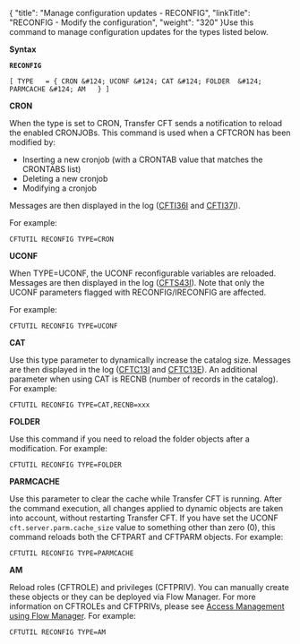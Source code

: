 {
    "title": "Manage configuration updates - RECONFIG",
    "linkTitle": "RECONFIG - Modify the configuration",
    "weight": "320"
}Use this command to manage configuration updates for the types listed below.

********Syntax********

**`RECONFIG`**

`[ TYPE   = { CRON &#124; UCONF &#124; CAT &#124; FOLDER  &#124; PARMCACHE &#124; AM   } ] `

********CRON********

When the type is set to CRON, Transfer CFT sends a notification to reload the
enabled CRONJOBs. This command is used when a CFTCRON has been modified by:

- Inserting a new cronjob (with
    a CRONTAB value that matches the CRONTABS list)
- Deleting a new cronjob
- Modifying a cronjob

Messages are then displayed in the log ([CFTI36I](../../../troubleshoot_intro/messages_and_error_codes_start_here/cfti_messages) and [CFTI37I](../../../troubleshoot_intro/messages_and_error_codes_start_here/cfti_messages)).

For example:

```
CFTUTIL RECONFIG TYPE=CRON
```

********UCONF********

When TYPE=UCONF, the UCONF reconfigurable variables are reloaded. Messages are then displayed in the log ([CFTS43I](../../../troubleshoot_intro/messages_and_error_codes_start_here/cfts_messages)). Note that only the UCONF parameters flagged with RECONFIG/IRECONFIG are affected.

For example:

```
CFTUTIL RECONFIG TYPE=UCONF
```

********CAT********

Use this type parameter to dynamically increase the catalog size. Messages are then displayed in the log ([CFTC13I](../../../troubleshoot_intro/messages_and_error_codes_start_here/cftc_messages) and [CFTC13E](../../../troubleshoot_intro/messages_and_error_codes_start_here/cftc_messages)). An additional parameter when using CAT is RECNB (number of records in the catalog). For example:

```
CFTUTIL RECONFIG TYPE=CAT,RECNB=xxx
```

****FOLDER****

Use this command if you need to reload the folder objects after a modification. For example:

```
CFTUTIL RECONFIG TYPE=FOLDER
```

****PARMCACHE****

Use this parameter to clear the cache while Transfer CFT is running. After the command execution, all changes applied to dynamic objects are taken into account, without restarting Transfer CFT. If you have set the UCONF `cft.server.parm.cache_size` value to something other than zero (0), this command reloads both the CFTPART and CFTPARM objects. For example:

```
CFTUTIL RECONFIG TYPE=PARMCACHE
```

****AM****

Reload roles (CFTROLE) and privileges (CFTPRIV). You can manually create these objects or they can be deployed via Flow Manager. For more information on CFTROLEs and CFTPRIVs, please see <a href="../../../internal_a_m_start_here/fm_access_management" class="MCXref xref">Access Management using Flow Manager</a>. For example:

```
CFTUTIL RECONFIG TYPE=AM
```
